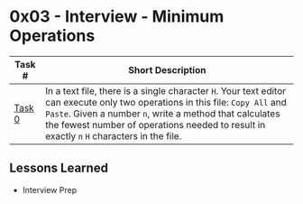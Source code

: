  # 0x03 - Interview - Minimum Operations
Task # | Short Description
-------|------------
[Task 0](0-minimum_operations.py) | In a text file, there is a single character `H`. Your text editor can execute only two operations in this file: `Copy All` and `Paste`. Given a number `n`, write a method that calculates the fewest number of operations needed to result in exactly `n` `H` characters in the file.

 ## Lessons Learned
* Interview Prep
